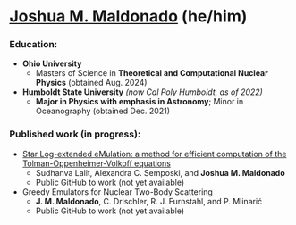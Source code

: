 # [Joshua M. Maldonado](https://inspirehep.net/authors/2849437) (he/him)


### Education:
* **Ohio University**
    * Masters of Science in **Theoretical and Computational Nuclear Physics** (obtained Aug. 2024)
* **Humboldt State University** _(now Cal Poly Humboldt, as of 2022)_
    * **Major in Physics with emphasis in Astronomy**; Minor in Oceanography (obtained Dec. 2021)

### Published work (in progress):
* [Star Log-extended eMulation: a method for efficient computation of the Tolman-Oppenheimer-Volkoff equations](https://arxiv.org/abs/2411.10556)
    * Sudhanva Lalit, Alexandra C. Semposki, and **Joshua M. Maldonado**
    * Public GitHub to work (not yet available)
* Greedy Emulators for Nuclear Two-Body Scattering
    * **J. M. Maldonado**, C. Drischler, R. J. Furnstahl, and P. Mlinarić
    * Public GitHub to work (not yet available)


<!--[![Anurag's GitHub stats](https://github-readme-stats.vercel.app/api?username=Ub3rJosh)](https://github.com/Ub3rJosh/github-readme-stats)--!>

<!--
### Research Interests:
* Computational physics -
    * Theoretical & experimental astrophysics
        * Dense Matter
        * Cosmology
        * Graviation
    * Theoretical & experimental nuclear physics
        * Few-body scattering
    * Theoretical & experimental condensed matter physics
        * Carbon nanotube networks
* Computer Science and Mathematics -
    * Emulators and Dimensionality Reduction
    * Machine Learning and Artificial Intelligence
    * Numerical Methods
* Climate Science and Oceanography -
    * Fluid Dynamics
    * Climate and Weather Models
--!>



<!--
**Ub3rJosh/Ub3rJosh** is a ✨ _special_ ✨ repository because its `README.md` (this file) appears on your GitHub profile.

Here are some ideas to get you started:

- 🔭 I’m currently working on ...
- 🌱 I’m currently learning ...
- 👯 I’m looking to collaborate on ...
- 🤔 I’m looking for help with ...
- 💬 Ask me about ...
- 📫 How to reach me: ...
- 😄 Pronouns: ...
- ⚡ Fun fact: ...
-->

